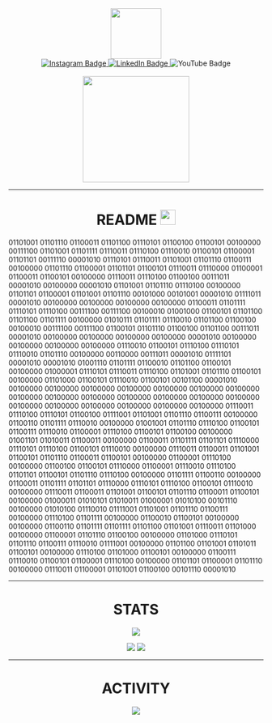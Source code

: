 <!-- Let's Code gif -->
<div id="header" align="center">
  <img src="https://media.giphy.com/media/hqU2KkjW5bE2v2Z7Q2/giphy.gif" width="100"/>
  
<!-- social network handles --> 
   
  <div id="badges">
  <!-- Instagram -->
  <a href="https://instagram.com/_elbon_?igshid=ZDdkNTZiNTM=">
    <img src="https://img.shields.io/badge/Instagram-pink?style=for-the-badge&logo=Instagram&logoColor=white" alt="Instagram Badge"/>
  </a>
 <!-- LinkedIn -->
   <a href="https://www.linkedin.com/in/noble-austine-767453227">
    <img src="https://img.shields.io/badge/LinkedIn-blue?style=for-the-badge&logo=linkedin&logoColor=white" alt="LinkedIn Badge"/>
  </a>
 <!-- YouTube -->
  <a>
    <img src="https://img.shields.io/badge/YouTube-maroon?style=for-the-badge&logo=youtube&logoColor=white" alt="YouTube Badge"/>
  </a>
</div>
  &nbsp;
  <!-- life is brainless -->
<div>
  <img src="https://media.giphy.com/media/lBm4rgtyIPJmywXzLW/giphy.gif" width="210"/>
</div>
  
<!-- view counter -->
<div>
    <img src="https://komarev.com/ghpvc/?username=nobleaustine&style=flat-circle&color=blue" alt=""/>  
 </div>
</div>

---

<!-- readme and loading gif -->
<div>
<h1  align="center" >
  README
  <img src="https://media.giphy.com/media/17mNCcKU1mJlrbXodo/giphy.gif" width="30px"/>
</h1>

<!-- first words -->
01101001 01101110 01100011 01101100 01110101 01100100 01100101 00100000 00111100 01101001 01101111 01110011 01110100 01110010 01100101 01100001 01101101 00111110 00001010 01110101 01110011 01101001 01101110 01100111 00100000 01101110 01100001 01101101 01100101 01110011 01110000 01100001 01100011 01100101 00100000 01110011 01110100 01100100 00111011 00001010 00100000 00001010 01101001 01101110 01110100 00100000 01101101 01100001 01101001 01101110 00101000 00101001 00001010 01111011 00001010 00100000 00100000 00100000 00100000 01100011 01101111 01110101 01110100 00111100 00111100 00100010 01001000 01100101 01101100 01101100 01101111 00100000 01010111 01101111 01110010 01101100 01100100 00100010 00111100 00111100 01100101 01101110 01100100 01101100 00111011 00001010 00100000 00100000 00100000 00100000 00001010 00100000 00100000 00100000 00100000 01110010 01100101 01110100 01110101 01110010 01101110 00100000 00110000 00111011 00001010 01111101 00001010 00001010 01001110 01101111 01100010 01101100 01100101 00100000 01000001 01110101 01110011 01110100 01101001 01101110 01100101 00100000 01101000 01100101 01110010 01100101 00101100 00001010 00100000 00100000 00100000 00100000 00100000 00100000 00100000 00100000 00100000 00100000 00100000 00100000 00100000 00100000 00100000 00100000 00100000 00100000 00100000 00100000 01110011 01110100 01110101 01100100 01111001 01101001 01101110 01100111 00100000 01100110 01101111 01110010 00100000 01001001 01101110 01110100 01100101 01100111 01110010 01100001 01110100 01100101 01100100 00100000 01001101 01010011 01100011 00100000 01100011 01101111 01101101 01110000 01110101 01110100 01100101 01110010 00100000 01110011 01100011 01101001 01100101 01101110 01100011 01100101 00100000 01100001 01110100 00100000 01100100 01100101 01110000 01100001 01110010 01110100 01101101 01100101 01101110 01110100 00100000 01101111 01100110 00100000 01100011 01101111 01101101 01110000 01110101 01110100 01100101 01110010 00100000 01110011 01100011 01101001 01100101 01101110 01100011 01100101 00100000 01000011 01010101 01010011 01000001 01010100 00101110 00100000 01010100 01110010 01111001 01101001 01101110 01100111 00100000 01110100 01101111 00100000 01100010 01100101 00100000 00100000 01100110 01101111 01101111 01101100 01101001 01110011 01101000 00100000 01100001 01101110 01100100 00100000 01101000 01110101 01101110 01100111 01110010 01111001 00100000 01101100 01101001 01101011 01100101 00100000 01110100 01101000 01100101 00100000 01100111 01110010 01100101 01100001 01110100 00100000 01101101 01100001 01101110 00100000 01110011 01100001 01101001 01100100 00101110 00001010
  
</div>

---

<!-- languages and tools
 
### :hammer_and_wrench: Languages and Tools :
<div>
  <img src="https://github.com/devicons/devicon/blob/master/icons/java/java-original-wordmark.svg" title="Java" alt="Java" width="40" height="40"/>&nbsp;
  <img src="https://github.com/devicons/devicon/blob/master/icons/react/react-original-wordmark.svg" title="React" alt="React" width="40" height="40"/>&nbsp;
  <img src="https://github.com/devicons/devicon/blob/master/icons/spring/spring-original-wordmark.svg" title="Spring" alt="Spring" width="40" height="40"/>&nbsp;
  <img src="https://github.com/devicons/devicon/blob/master/icons/materialui/materialui-original.svg" title="Material UI" alt="Material UI" width="40" height="40"/>&nbsp;
  <img src="https://github.com/devicons/devicon/blob/master/icons/flutter/flutter-original.svg" title="Flutter" alt="Flutter" width="40" height="40"/>&nbsp;
  <img src="https://github.com/devicons/devicon/blob/master/icons/redux/redux-original.svg" title="Redux" alt="Redux " width="40" height="40"/>&nbsp;
  <img src="https://github.com/devicons/devicon/blob/master/icons/css3/css3-plain-wordmark.svg"  title="CSS3" alt="CSS" width="40" height="40"/>&nbsp;
  <img src="https://github.com/devicons/devicon/blob/master/icons/html5/html5-original.svg" title="HTML5" alt="HTML" width="40" height="40"/>&nbsp;
  <img src="https://github.com/devicons/devicon/blob/master/icons/javascript/javascript-original.svg" title="JavaScript" alt="JavaScript" width="40" height="40"/>&nbsp;
  <img src="https://github.com/devicons/devicon/blob/master/icons/firebase/firebase-plain-wordmark.svg" title="Firebase" alt="Firebase" width="40" height="40"/>&nbsp;
  <img src="https://github.com/devicons/devicon/blob/master/icons/gatsby/gatsby-original.svg" title="Gatsby"  alt="Gatsby" width="40" height="40"/>&nbsp;
  <img src="https://github.com/devicons/devicon/blob/master/icons/mysql/mysql-original-wordmark.svg" title="MySQL"  alt="MySQL" width="40" height="40"/>&nbsp;
  <img src="https://github.com/devicons/devicon/blob/master/icons/nodejs/nodejs-original-wordmark.svg" title="NodeJS" alt="NodeJS" width="40" height="40"/>&nbsp;
  <img src="https://github.com/devicons/devicon/blob/master/icons/amazonwebservices/amazonwebservices-plain-wordmark.svg" title="AWS" alt="AWS" width="40" height="40"/>&nbsp;
  <img src="https://github.com/devicons/devicon/blob/master/icons/git/git-original-wordmark.svg" title="Git" **alt="Git" width="40" height="40"/>
</div>
-->

<!--<p align="left"><img src="https://github-profile-trophy.vercel.app/?username=nobleaustine" alt="nobleaustine" /> </p>-->
<div id="header" align="center">  
  
<h1>
 STATS
</h1>
  
![](https://github-readme-streak-stats.herokuapp.com?user=nobleaustine&theme=github-dark-blue&hide_border=true)
  
![](http://github-profile-summary-cards.vercel.app/api/cards/most-commit-language?username=nobleaustine&theme=github_dark)
![](http://github-profile-summary-cards.vercel.app/api/cards/stats?username=nobleaustine&theme=github_dark)

---
  
<h1>
 ACTIVITY
</h1>
  
![](https://github-readme-activity-graph.cyclic.app/graph?username=nobleaustine&theme=cobalt)
  
</div>



<!-- git Hub tropihes
 <p align="left"><img src="https://github-profile-trophy.vercel.app/?username=nobleaustine" alt="nobleaustine" /> </p>-->













